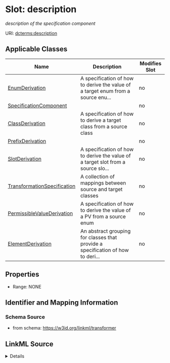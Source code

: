 

# Slot: description


_description of the specification component_



URI: [dcterms:description](http://purl.org/dc/terms/description)



<!-- no inheritance hierarchy -->





## Applicable Classes

| Name | Description | Modifies Slot |
| --- | --- | --- |
| [EnumDerivation](EnumDerivation.md) | A specification of how to derive the value of a target enum from a source enu... |  no  |
| [SpecificationComponent](SpecificationComponent.md) |  |  no  |
| [ClassDerivation](ClassDerivation.md) | A specification of how to derive a target class from a source class |  no  |
| [PrefixDerivation](PrefixDerivation.md) |  |  no  |
| [SlotDerivation](SlotDerivation.md) | A specification of how to derive the value of a target slot from a source slo... |  no  |
| [TransformationSpecification](TransformationSpecification.md) | A collection of mappings between source and target classes |  no  |
| [PermissibleValueDerivation](PermissibleValueDerivation.md) | A specification of how to derive the value of a PV from a source enum |  no  |
| [ElementDerivation](ElementDerivation.md) | An abstract grouping for classes that provide a specification of how to  deri... |  no  |







## Properties

* Range: NONE





## Identifier and Mapping Information







### Schema Source


* from schema: https://w3id.org/linkml/transformer




## LinkML Source

<details>
```yaml
name: description
description: description of the specification component
from_schema: https://w3id.org/linkml/transformer
rank: 1000
slot_uri: dcterms:description
alias: description
owner: SpecificationComponent
domain_of:
- SpecificationComponent

```
</details>